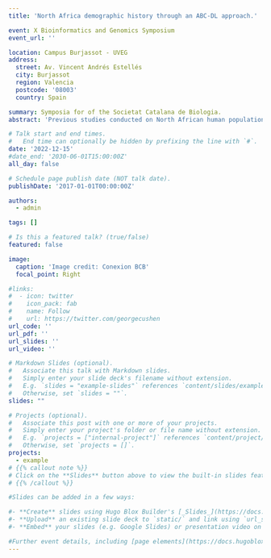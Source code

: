 ```yaml
---
title: 'North Africa demographic history through an ABC-DL approach.'

event: X Bioinformatics and Genomics Symposium
event_url: ''

location: Campus Burjassot - UVEG
address:
  street: Av. Vincent Andrés Estellés
  city: Burjassot
  region: Valencia
  postcode: '08003'
  country: Spain

summary: Symposia for of the Societat Catalana de Biologia.
abstract: 'Previous studies conducted on North African human populations have identified a complex demographic scenario in the region due to the location as a crossroad between the Mediterranean Sea, Middle East and the Sahara desert. The presence of an autochthonous genetic component, plus extensive migrations and gene flow from the Middle East, Europe and Sub-Saharan Africa, have shaped the genetic composition of its people through time. We built a demographic model based on deep learning in an Approximate Bayesian Computation (ABC-DL) framework to deduce the evolutionary history of North Africa populations, from the origin of the population to infer the effect of the admixture events from the surrounding populations, using whole genome data. The ABC framework eludes the need of estimating the likelihood of the data given the demographic model, like in traditional Bayesian methods, which could become too difficult in complex demographic scenarios like the one in North Africa. Our results support a model where North Africans present a most recent common ancestor with Middle Easterns and that increasingly complex models, with multiple demographic events, perform better than simpler ones in explaining the data.'

# Talk start and end times.
#   End time can optionally be hidden by prefixing the line with `#`.
date: '2022-12-15'
#date_end: '2030-06-01T15:00:00Z'
all_day: false

# Schedule page publish date (NOT talk date).
publishDate: '2017-01-01T00:00:00Z'

authors:
  - admin

tags: []

# Is this a featured talk? (true/false)
featured: false

image:
  caption: 'Image credit: Conexion BCB'
  focal_point: Right

#links:
#  - icon: twitter
#    icon_pack: fab
#    name: Follow
#    url: https://twitter.com/georgecushen
url_code: ''
url_pdf: ''
url_slides: ''
url_video: ''

# Markdown Slides (optional).
#   Associate this talk with Markdown slides.
#   Simply enter your slide deck's filename without extension.
#   E.g. `slides = "example-slides"` references `content/slides/example-slides.md`.
#   Otherwise, set `slides = ""`.
slides: ""

# Projects (optional).
#   Associate this post with one or more of your projects.
#   Simply enter your project's folder or file name without extension.
#   E.g. `projects = ["internal-project"]` references `content/project/deep-learning/index.md`.
#   Otherwise, set `projects = []`.
projects:
  - example
# {{% callout note %}}
# Click on the **Slides** button above to view the built-in slides feature.
# {{% /callout %}}

#Slides can be added in a few ways:

#- **Create** slides using Hugo Blox Builder's [_Slides_](https://docs.hugoblox.com/reference/content-types/) feature and link using `slides` parameter in the front matter of the talk file
#- **Upload** an existing slide deck to `static/` and link using `url_slides` parameter in the front matter of the talk file
#- **Embed** your slides (e.g. Google Slides) or presentation video on this page using [shortcodes](https://docs.hugoblox.com/reference/markdown/).

#Further event details, including [page elements](https://docs.hugoblox.com/reference/markdown/) such as image galleries, can be added to the body of this page.
---
```

